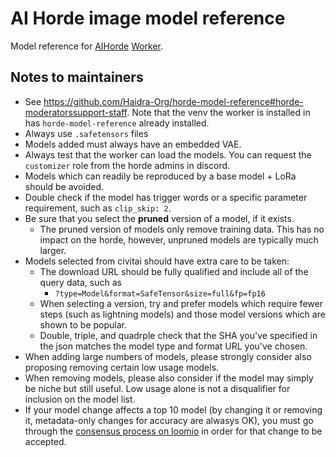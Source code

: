 # AI Horde image model reference

Model reference for [AIHorde](https://aihorde.net) [Worker](https://github.com/Haidra-Org/horde-worker-reGen).


##  Notes to maintainers

- See https://github.com/Haidra-Org/horde-model-reference#horde-moderatorssupport-staff. Note that the venv the worker is installed in has `horde-model-reference` already installed.
- Always use `.safetensors` files
- Models added must always have an embedded VAE.
- Always test that the worker can load the models. You can request the `customizer` role from the horde admins in discord.
- Models which can readily be reproduced by a base model + LoRa should be avoided.
- Double check if the model has trigger words or a specific parameter requirement, such as `clip_skip: 2`.
- Be sure that you select the **pruned** version of a model, if it exists.
  - The pruned version of models only remove training data. This has no impact on the horde, however, unpruned models are typically much larger.
- Models selected from civitai should have extra care to be taken:
  - The download URL should be fully qualified and include all of the query data, such as
    - `?type=Model&format=SafeTensor&size=full&fp=fp16`
  - When selecting a version, try and prefer models which require fewer steps (such as lightning models) and those model versions which are shown to be popular.
  - Double, triple, and quadrple check that the SHA you've specified in the json matches the model type and format URL you've chosen.
- When adding large numbers of models, please strongly consider also proposing removing certain low usage models.
- When removing models, please also consider if the model may simply be niche but still useful. Low usage alone is not a disqualifier for inclusion on the model list.
- If your model change affects a top 10 model (by changing it or removing it, metadata-only changes for accuracy are alwasys OK), you must go through the [consensus process on loomio](https://loomio.haidra.net/) in order for that change to be accepted.
